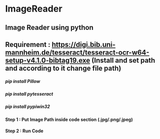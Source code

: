 # ImageReader

## Image Reader using python
## Requirement :  https://digi.bib.uni-mannheim.de/tesseract/tesseract-ocr-w64-setup-v4.1.0-bibtag19.exe (Install and set path and according to it change file path)
 #####              pip install Pillow
 #####           pip install pytesseract
 #####              pip install pypiwin32
#### Step 1 : Put Image Path inside code section (.jpg/.png/.jpeg)
#### Step 2 : Run Code

